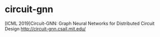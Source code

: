 # circuit-gnn
[ICML 2019]Circuit-GNN: Graph Neural Networks for Distributed Circuit Design http://circuit-gnn.csail.mit.edu/
